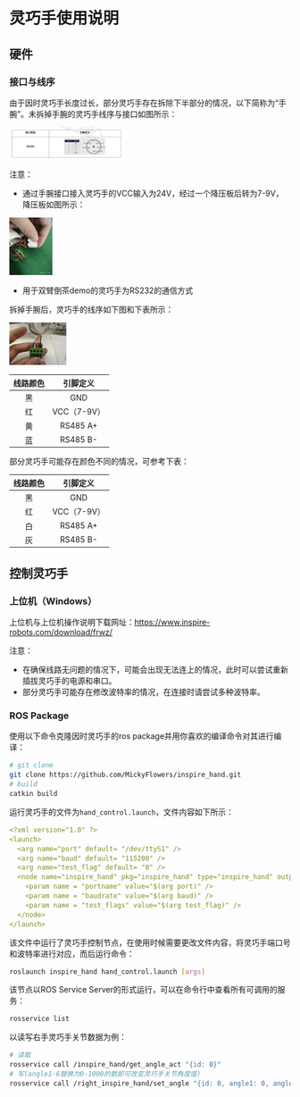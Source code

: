 # 灵巧手使用说明

## 硬件

### 接口与线序

由于因时灵巧手长度过长，部分灵巧手存在拆除下半部分的情况，以下简称为“手腕”。未拆掉手腕的灵巧手线序与接口如图所示：

<img src="images/Screenshot 2024-03-06 at 19.25.02.png" alt="Screenshot 2024-03-06 at 19.25.02" style="zoom:20%;" />

注意：

- 通过手腕接口接入灵巧手的VCC输入为24V，经过一个降压板后转为7-9V，降压板如图所示：

<img src="images/image-20240306192330229.png" alt="image-20240306192330229" style="zoom:10%;" />

- 用于双臂倒茶demo的灵巧手为RS232的通信方式

拆掉手腕后，灵巧手的线序如下图和下表所示：

<img src="images/image-20240306192444281.png" alt="image-20240306192444281" style="zoom:10%;" />

| 线路颜色 |  引脚定义   |
| :------: | :---------: |
|    黑    |     GND     |
|    红    | VCC（7-9V） |
|    黄    |  RS485 A+   |
|    蓝    |  RS485 B-   |

部分灵巧手可能存在颜色不同的情况，可参考下表：

| 线路颜色 |  引脚定义   |
| :------: | :---------: |
|    黑    |     GND     |
|    红    | VCC（7-9V） |
|    白    |  RS485 A+   |
|    灰    |  RS485 B-   |

## 控制灵巧手

### 上位机（Windows）

上位机与上位机操作说明下载网址：https://www.inspire-robots.com/download/frwz/

注意：

- 在确保线路无问题的情况下，可能会出现无法连上的情况，此时可以尝试重新插拔灵巧手的电源和串口。
- 部分灵巧手可能存在修改波特率的情况，在连接时请尝试多种波特率。

### ROS Package

使用以下命令克隆因时灵巧手的ros package并用你喜欢的编译命令对其进行编译：

```bash
# git clone 
git clone https://github.com/MickyFlowers/inspire_hand.git
# build
catkin build
```

运行灵巧手的文件为`hand_control.launch`，文件内容如下所示：

```yaml
<?xml version="1.0" ?>
<launch>
  <arg name="port" default= "/dev/ttyS1" />
  <arg name="baud" default= "115200" />
  <arg name="test_flag" default= "0" />
  <node name="inspire_hand" pkg="inspire_hand" type="inspire_hand" output="screen" >
    <param name = "portname" value="$(arg port)" />
    <param name = "baudrate" value="$(arg baud)" />
    <param name = "test_flags" value="$(arg test_flag)" />
  </node>
</launch>
```

该文件中运行了灵巧手控制节点，在使用时候需要更改文件内容，将灵巧手端口号和波特率进行对应，而后运行命令：

```bash
roslaunch inspire_hand hand_control.launch [args]
```

该节点以ROS Service Server的形式运行，可以在命令行中查看所有可调用的服务：

```bash
rosservice list
```

以读写右手灵巧手关节数据为例：

```bash
# 读取
rosservice call /inspire_hand/get_angle_act "{id: 0}"
# 写(angle1-6替换为0-1000的数即可改变灵巧手关节角度值)
rosservice call /right_inspire_hand/set_angle "{id: 0, angle1: 0, angle2: 0, angle3: 0, angle4: 0, angle5: 0, angle6: 0}"
```

